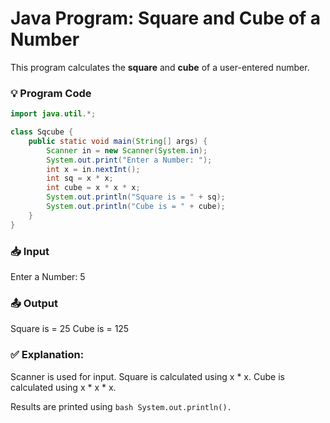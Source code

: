# Java Program: Square and Cube of a Number

This program calculates the **square** and **cube** of a user-entered number.

### 💡 Program Code
```java
import java.util.*;

class Sqcube {
    public static void main(String[] args) {
        Scanner in = new Scanner(System.in);
        System.out.print("Enter a Number: ");
        int x = in.nextInt();
        int sq = x * x;
        int cube = x * x * x;
        System.out.println("Square is = " + sq);
        System.out.println("Cube is = " + cube);
    }
}
```
### 📥 Input
Enter a Number: 5

### 📤 Output
Square is = 25
Cube is = 125

### ✅ Explanation:
Scanner is used for input.
Square is calculated using x * x.
Cube is calculated using x * x * x.

Results are printed using ```bash System.out.println(). ```
